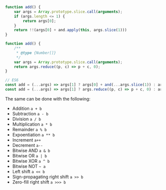 ```js
function add() {
    var args = Array.prototype.slice.call(arguments);
    if (args.length <= 1) {
        return args[0];
    }
    return !!(args[0] + and.apply(this, args.slice(1)))
}

function add() {
    /**
     * @type {Number[]}
     */
    var args = Array.prototype.slice.call(arguments);
    return args.reduce((p, c) => p + c, 0);
}

// ES6
const add = (...args) => args[1] ? args[0] + and(...args.slice(1)) : args[0];
const add = (...args) => args[1] ? args.reduce((p, c) => p + c, 0) : args[0];
```
The same can be done with the following:
- Addition `a + b`
- Subtraction `a - b`
- Division `a / b`
- Multiplication `a * b`
- Remainder `a % b`
- Expoentiation `a ** b`
- Increment `a++`
- Decrement `a--`
- Bitwise AND `a & b`
- Bitwise OR `a | b`
- Bitwise XOR `a ^ b`
- Bitwise NOT `~ a`
- Left shift `a << b`
- Sign-propagating right shift `a >> b`
- Zero-fill right shift `a >>> b`